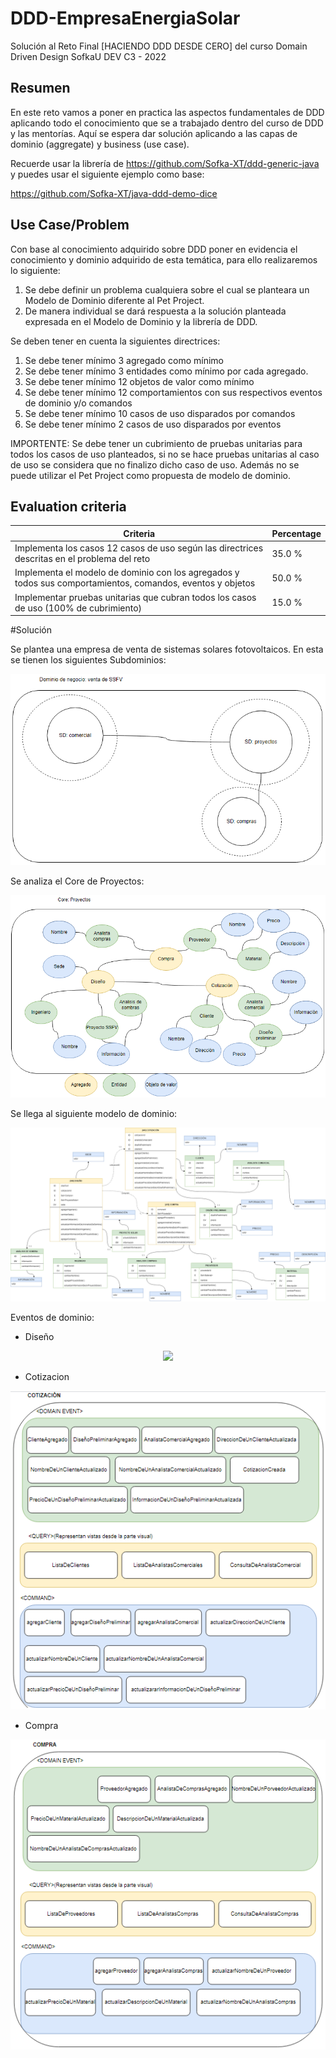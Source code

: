 # DDD-EmpresaEnergiaSolar
Solución al Reto Final [HACIENDO DDD DESDE CERO] del curso Domain Driven Design SofkaU DEV C3 - 2022


## Resumen
En este reto vamos a poner en practica las aspectos fundamentales de DDD aplicando todo el conocimiento que se a trabajado dentro del curso de DDD y las mentorías. Aquí se espera dar solución aplicando a las capas de dominio (aggregate) y business (use case).

Recuerde usar la librería de https://github.com/Sofka-XT/ddd-generic-java y puedes usar el siguiente ejemplo como base:

https://github.com/Sofka-XT/java-ddd-demo-dice


## Use Case/Problem
Con base al conocimiento adquirido sobre DDD poner en evidencia el conocimiento y dominio adquirido de esta temática, para ello realizaremos lo siguiente:

1. Se debe definir un problema cualquiera sobre el cual se planteara un Modelo de Dominio diferente al Pet Project.
2. De manera individual se dará respuesta a la solución planteada expresada en el Modelo de Dominio y la librería de DDD.


Se deben tener en cuenta la siguientes directrices:

1. Se debe tener mínimo 3 agregado como mínimo
2. Se debe tener mínimo 3 entidades como mínimo por cada agregado.
3. Se debe tener mínimo 12 objetos de valor como mínimo
4. Se debe tener mínimo 12 comportamientos con sus respectivos eventos de dominio y/o comandos
5. Se debe tener mínimo 10 casos de uso disparados por comandos
6. Se debe tener mínimo 2 casos de uso disparados por eventos


IMPORTENTE: Se debe tener un cubrimiento de pruebas unitarias para todos los casos de uso planteados, si no se hace pruebas unitarias al caso de uso se considera que no finalizo dicho caso de uso. Además no se puede utilizar el Pet Project como propuesta de modelo de dominio. 

## Evaluation criteria

Criteria | Percentage
|---|---|
Implementa los casos 12 casos de uso según las directrices descritas en el problema del reto | 35.0 %
Implementa el modelo de dominio con los agregados y todos sus comportamientos, comandos, eventos y objetos | 50.0 %
Implementar pruebas unitarias que cubran todos los casos de uso (100% de cubrimiento) | 15.0 %


#Solución

Se plantea una empresa de venta de sistemas solares fotovoltaicos. En esta se tienen los siguientes Subdominios:

<p align="center">
  <img src="/img/Screenshot_1.png"/>
</p>

Se analiza el Core de Proyectos:

<p align="center">
  <img src="/img/Screenshot_2.png"/>
</p>

Se llega al siguiente modelo de dominio:

<p align="center">
  <img src="/img/Reto Final DDD-Modelo de dominio.png"/>
</p>

Eventos de dominio:

* Diseño
<p align="center">
  <img src="/img/EventosDeDominioDiseño.png"/>
</p>

* Cotizacion
<p align="center">
  <img src="/img/EventosDeDominioCotizacion.png"/>
</p>

* Compra
<p align="center">
  <img src="/img/EventosDeDominioCompra.png"/>
</p>

